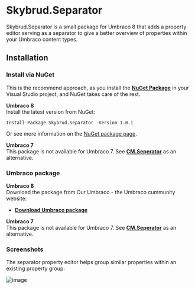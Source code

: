 # Skybrud.Separator

Skybrud.Separator is a small package for Umbraco 8 that adds a property editor serving as a separator to give a better overview of properties within your Umbraco content types.

## Installation

### Install via NuGet
This is the recommend approach, as you install the [**NuGet Package**][NuGetPackage] in your Visual Studio project, and NuGet takes care of the rest.

**Umbraco 8**  
Install the latest version from NuGet:

```
Install-Package Skybrud.Separator -Version 1.0.1
```

Or see more information on the [NuGet package page][NuGetPackage].

**Umbraco 7**  
This package is not available for Umbraco 7. See [**CM.Seperator**](https://www.nuget.org/packages/CM.Seperator) as an alternative.

### Umbraco package

**Umbraco 8**  
Download the package from Our Umbraco - the Umbraco cummunity website:

- <a href="https://our.umbraco.com/packages/backoffice-extensions/skybrud-separator/" target="_blank" rel="noopener"><strong>Download Umbraco package</strong></a>

**Umbraco 7**  
This package is not available for Umbraco 7. See [**CM.Seperator**](https://our.umbraco.com/packages/backoffice-extensions/cmseperator/) as an alternative.


### Screenshots

The separator property editor helps group similar properties within an existing property group:

![image](https://user-images.githubusercontent.com/3634580/84443532-1812ef80-ac40-11ea-8077-515c48015070.png)


[NuGetPackage]: https://www.nuget.org/packages/Skybrud.Separator
[GitHubRelease]: https://github.com/skybrud/Skybrud.Separator/releases

